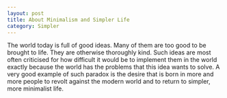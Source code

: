 ```yaml
---
layout: post
title: About Minimalism and Simpler Life
category: Simpler
---
```


The world today is full of good ideas. Many of them are too good to be
brought to life. They are otherwise thoroughly kind. Such ideas are
most often criticised for how difficult it would be to implement them
in the world exactly because the world has the problems that this idea
wants to solve. A very good example of such paradox is the desire that
is born in more and more people to revolt against the modern world and
to return to simpler, more minimalist life. 
